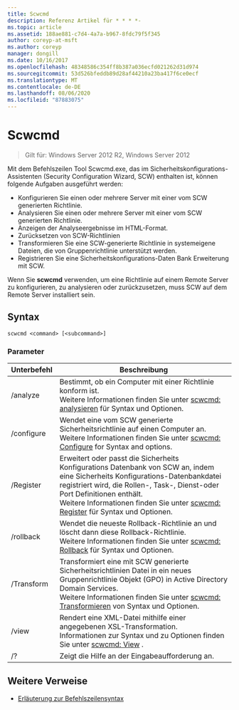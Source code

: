 ```yaml
---
title: Scwcmd
description: Referenz Artikel für * * * *-
ms.topic: article
ms.assetid: 188ae881-c7d4-4a7a-b967-8fdc79f5f345
author: coreyp-at-msft
ms.author: coreyp
manager: dongill
ms.date: 10/16/2017
ms.openlocfilehash: 48348586c354ff8b387a036ecfd021262d31d974
ms.sourcegitcommit: 53d526bfeddb89d28af44210a23ba417f6ce0ecf
ms.translationtype: MT
ms.contentlocale: de-DE
ms.lasthandoff: 08/06/2020
ms.locfileid: "87883075"
---
```

# <a name="scwcmd"></a>Scwcmd

> Gilt für: Windows Server 2012 R2, Windows Server 2012

Mit dem Befehlszeilen Tool Scwcmd.exe, das im Sicherheitskonfigurations-Assistenten (Security Configuration Wizard, SCW) enthalten ist, können folgende Aufgaben ausgeführt werden:
-   Konfigurieren Sie einen oder mehrere Server mit einer vom SCW generierten Richtlinie.
-   Analysieren Sie einen oder mehrere Server mit einer vom SCW generierten Richtlinie.
-   Anzeigen der Analyseergebnisse im HTML-Format.
-   Zurücksetzen von SCW-Richtlinien
-   Transformieren Sie eine SCW-generierte Richtlinie in systemeigene Dateien, die von Gruppenrichtlinie unterstützt werden.
-   Registrieren Sie eine Sicherheitskonfigurations-Daten Bank Erweiterung mit SCW.

Wenn Sie **scwcmd** verwenden, um eine Richtlinie auf einem Remote Server zu konfigurieren, zu analysieren oder zurückzusetzen, muss SCW auf dem Remote Server installiert sein.

## <a name="syntax"></a>Syntax

```
scwcmd <command> [<subcommand>]
```

### <a name="parameters"></a>Parameter

|Unterbefehl|Beschreibung|
|----------|-----------|
|/analyze|Bestimmt, ob ein Computer mit einer Richtlinie konform ist.</br>Weitere Informationen finden Sie unter [scwcmd: analysieren](scwcmd-analyze.md) für Syntax und Optionen.|
|/configure|Wendet eine vom SCW generierte Sicherheitsrichtlinie auf einen Computer an.</br>Weitere Informationen finden Sie unter [scwcmd: Configure](scwcmd-configure.md) for Syntax and options.|
|/Register|Erweitert oder passt die Sicherheits Konfigurations Datenbank von SCW an, indem eine Sicherheits Konfigurations-Datenbankdatei registriert wird, die Rollen-, Task-, Dienst-oder Port Definitionen enthält.</br>Weitere Informationen finden Sie unter [scwcmd: Register](scwcmd-register.md) für Syntax und Optionen.|
|/rollback|Wendet die neueste Rollback-Richtlinie an und löscht dann diese Rollback-Richtlinie.</br>Weitere Informationen finden Sie unter [scwcmd: Rollback](scwcmd-rollback.md) für Syntax und Optionen.|
|/Transform|Transformiert eine mit SCW generierte Sicherheitsrichtlinien Datei in ein neues Gruppenrichtlinie Objekt (GPO) in Active Directory Domain Services.</br>Weitere Informationen finden Sie unter [scwcmd: Transformieren](scwcmd-transform.md) von Syntax und Optionen.|
|/view|Rendert eine XML-Datei mithilfe einer angegebenen XSL-Transformation.</br>Informationen zur Syntax und zu Optionen finden Sie unter [scwcmd: View](scwcmd-view.md) .|
|/?|Zeigt die Hilfe an der Eingabeaufforderung an.|

## <a name="additional-references"></a>Weitere Verweise

- [Erläuterung zur Befehlszeilensyntax](command-line-syntax-key.md)
